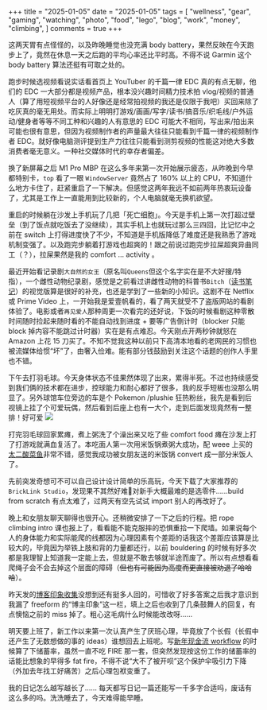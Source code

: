 +++
title = "2025-01-05"
date = "2025-01-05"
tags = [
    "wellness",
    "gear",
    "gaming",
    "watching",
    "photo",
    "food",
    "lego",
    "blog",
    "work",
    "money",
    "climbing",
]
comments = true
+++

这两天胃有点怪怪的，以及昨晚睡觉也没充满 body battery，果然反映在今天跑步上了，竟然在休息一天之后跑的平均心率还比平时高。不得不说 Garmin 这个 body battery 算法还挺有可取之处的。

跑步时候选视频看说实话看首页上 YouTuber 的千篇一律 EDC 真的有点无聊，他们的 EDC 一大部分都是视频产品，根本没兴趣时间精力技术拍 vlog/视频的普通人（算了用短视频平台的人好像还是经常拍视频的我还是仅限于我吧）买回来除了吃灰真的毫无用处。而实际上明明打游戏/画画/写字/读书/搞音乐/织毛线/户外运动/健身者等等不同工种和兴趣的人有意思的 EDC 可能大不相同，写出来/拍出来可能也很有意思，但因为视频制作者的声量最大往往只能看到千篇一律的视频制作者 EDC。就好像电脑测评提到生产力往往只能看到测剪视频的性能这对绝大多数消费者毫无意义。一种社交媒体时代的幸存者偏差。

换了新屏幕之后 M1 Pro MBP 在这么多年来第一次开始展示疲态，从昨晚到今早都特别卡，`top` 看了一眼 `WindowServer` 竟然占了 160% 以上的 CPU，不知道什么地方卡住了，赶紧重启了一下解决。但感觉这两年我远不如前两年热衷玩设备了，尤其是工作上一直能用到比较新的，个人电脑就毫无换机欲望。

重启的时候躺在沙发上手机玩了几把「死亡细胞」。今天是手机上第一次打超过壁垒（到了饭点就吃饭去了没继续），其实手机上也就玩过那么三四回，比记忆中之前在 switch 上打得进度快了不少，不知道是手机版降低了难度还是我熟悉了游戏机制变强了。以及跑完步躺着打游戏也超爽的！跟之前说过跑完步拉屎超爽异曲同工（？），拉屎果然是我的 comfort ... activity 。

最近开始看记录剧`大自然的女王`（原名叫`Queens`但这个名字实在是不大好搜/特指），一个雌性动物纪录剧，感觉是之前看过讲雌性动物的科普书`Bitch`（[读书笔记](https://blog.douchi.space/book-bitch/?utm_source=daily)）的视觉版算是很好的补充，也还是学到了一些新的小知识。这剧不在 Netflix 或 Prime Video 上，一开始我是爱壹帆看的，看了两天就受不了盗版网站的看剧体验了。电影或者`再见爱人`那种周更一次看完的还好说，下饭的时候看剧这种零散时间随时捡起来随时看的不能自动找到进度 + 要等广告倒计时（blocker 只能 block 掉内容不能跳过计时器）实在是有点难忍。今天刚点开两秒钟就怒在 Amazon 上花 15 刀买了。不知不觉我这种以前只下高清本地看的老网民的习惯也被流媒体给惯“坏”了，由奢入俭难。能有部分钱鼓励到关注这个话题的创作人手里也不错。

下午去打羽毛球。今天身体状态不佳果然体现了出来，累得半死。不过也持续感受到我们俩的技术都在进步，控球能力和耐心都好了很多，我的反手短板也没那么明显了。另外球馆车位旁边的车是个 Pokemon /plushie 狂热粉丝，我先是看到后视镜上挂了个可爱玩偶，然后看到后座上也有一大个，走到后面发现竟然有一整排！好可爱
![](https://media.douchi.space/douchi/media_attachments/files/113/780/102/463/182/277/original/94feb22214144627.png)

打完羽毛球回家累瘫，煮上粥洗了个澡出来又吃了些 comfort food 瘫在沙发上打了打游戏就满血复活了。本吃面人第一次用米饭锅煮粥大成功，配 weee 上买的[太二酸菜鱼](https://www.sayweee.com/zh/product/weee/107902?referral_id=5326510&lang=zh&utm_source=copyLink)非常不错，感觉我成功被女朋友送的米饭锅 convert 成一部分米饭人了。

先前突发奇想可不可以自己设计设计简单的乐高玩，今天下载了大家推荐的 `BrickLink Studio`，发现果不其然好难🤣对新手大概最难的是选零件……build from scratch 有点太难了，过两天有空先试试 import 别人的再改好了。

晚上和女朋友聊天聊得也很开心。还稍微安排了一下之后的行程。把 rope climbing intro 课也报上了，看看能不能克服摔的恐惧重拾一下爬墙。如果说每个人的身体能力和实际能爬的线都因为心理因素有个差距的话我这个差距应该算是比较大的，毕竟因为举铁上肢和背的力量都还行，以前 bouldering 的时候有好多次都是我理智上知道我一定能上去，但就是不敢去够就半途而废了。所以有点想看看爬绳子会不会去掉这个层面的障碍（~~但也有可能因为高度而更直接被劝退了哈哈哈~~）。

昨天发的[博客印象收集](https://blog.douchi.space/blog-impression-survey/?utm_source=daily)没想到还有挺多人回的，可惜收了好多答案之后我才意识到我漏了 freeform 的“博主印象”这一栏，填上之后也收到了几条鼓舞人的回复，有点懊恼之前的 miss 掉了。粗心这毛病什么时候能改改呀……

明天要上班了，新工作以来第一次认真产生了厌班心理，毕竟放了个长假（长假中还产生了无数想做的事的 ideas）谁想回去上班呢。写[新年现金流 workflow](https://blog.douchi.space/personal-finance-adjustments/?utm_source=daily) 的时候算了下储蓄率，虽然一直不吃 FIRE 那一套，但突然发现按这份工作的储蓄率的话能比想象的早得多 fat fire，不得不说“大不了被开呗”这个保护伞吸引力下降（外加去年找工好痛苦）之后心理包袱变重了。

我的日记怎么越写越长了…… 每天都写日记一篇还能写一千多字合适吗，废话有这么多的吗。洗洗睡去了，今天难得能早睡。
